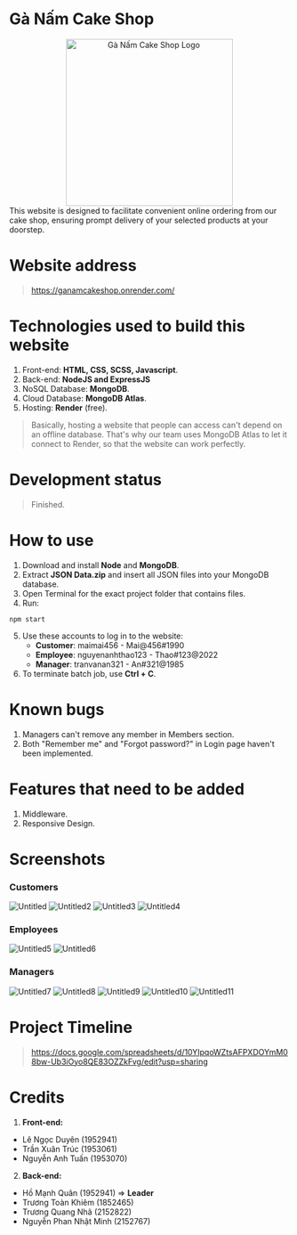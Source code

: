 # Gà Nấm Cake Shop
<div align="center">
  <img src="https://ganamcakeshop.onrender.com/img/logo.png" alt="Gà Nấm Cake Shop Logo" width="300">
</div>
This website is designed to facilitate convenient online ordering from our cake shop, ensuring prompt delivery of your selected products at your doorstep.

# Website address
> https://ganamcakeshop.onrender.com/

# Technologies used to build this website
1. Front-end: <b>HTML, CSS, SCSS, Javascript</b>.
2. Back-end: <b>NodeJS and ExpressJS</b>
3. NoSQL Database: <b>MongoDB</b>.
4. Cloud Database: <b>MongoDB Atlas</b>.
5. Hosting: <b>Render</b> (free).

> Basically, hosting a website that people can access can't depend on an offline database. That's why our team uses MongoDB Atlas to let it connect to Render, so that the website can work perfectly.

# Development status
> Finished.

# How to use
1. Download and install <b>Node</b> and <b>MongoDB</b>.
2. Extract <b>JSON Data.zip</b> and insert all JSON files into your MongoDB database.
3. Open Terminal for the exact project folder that contains files.
4. Run:
```
npm start
```
5. Use these accounts to log in to the website:
   - <b>Customer</b>: maimai456 - Mai@456#1990
   - <b>Employee</b>: nguyenanhthao123 - Thao#123@2022
   - <b>Manager</b>: tranvanan321 - An#321@1985
7. To terminate batch job, use <b>Ctrl + C</B>.

# Known bugs
1. Managers can't remove any member in Members section.
2. Both "Remember me" and "Forgot password?" in Login page haven't been implemented.

# Features that need to be added
1. Middleware.
2. Responsive Design.

# Screenshots
### Customers
![Untitled](https://github.com/homanhquan1812/Ga-Nam-Cake-Shop/assets/130955957/6248d84a-120a-4e10-8ba7-b66be21b006a)
![Untitled2](https://github.com/homanhquan1812/Ga-Nam-Cake-Shop/assets/130955957/f0a0072f-5622-474d-a321-fe7abe98a4ba)
![Untitled3](https://github.com/homanhquan1812/Ga-Nam-Cake-Shop/assets/130955957/e6a7d8da-d356-4797-9e0e-d461c4d70c14)
![Untitled4](https://github.com/homanhquan1812/Ga-Nam-Cake-Shop/assets/130955957/27c68675-d193-4440-9fee-ce91983aa9bf)

### Employees
![Untitled5](https://github.com/homanhquan1812/Ga-Nam-Cake-Shop/assets/130955957/45a203dc-90f9-4d39-a4d7-bb2d7e465436)
![Untitled6](https://github.com/homanhquan1812/Ga-Nam-Cake-Shop/assets/130955957/4c885c88-9a10-4e2a-8691-705a0d95be17)

### Managers
![Untitled7](https://github.com/homanhquan1812/Ga-Nam-Cake-Shop/assets/130955957/92688677-8e4b-4981-8f2d-7fe55d2770cf)
![Untitled8](https://github.com/homanhquan1812/Ga-Nam-Cake-Shop/assets/130955957/e7f458cc-f256-4128-a706-4527a735285a)
![Untitled9](https://github.com/homanhquan1812/Ga-Nam-Cake-Shop/assets/130955957/de8b3b2a-26cf-4cf5-8017-3969369d627f)
![Untitled10](https://github.com/homanhquan1812/Ga-Nam-Cake-Shop/assets/130955957/ebd08c63-8cfb-4d0a-9dce-a69232d627cf)
![Untitled11](https://github.com/homanhquan1812/Ga-Nam-Cake-Shop/assets/130955957/45894c41-72b9-4687-b2df-5752187d6ed0)

# Project Timeline
> https://docs.google.com/spreadsheets/d/10YIpqoWZtsAFPXDOYmM08bw-Ub3iOyo8QE83OZZkFvg/edit?usp=sharing

# Credits
1. <b>Front-end:</b>
  - Lê Ngọc Duyên (1952941)
  - Trần Xuân Trúc (1953061)
  - Nguyễn Anh Tuấn (1953070)
2. <b>Back-end:</b>
  - Hồ Mạnh Quân (1952941) => <b>Leader</b>
  - Trương Toàn Khiêm (1852465)
  - Trương Quang Nhã (2152822)
  - Nguyễn Phan Nhật Minh (2152767)
